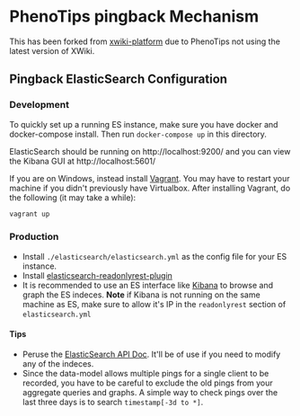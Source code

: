 # PhenoTips pingback Mechanism

This has been forked from
[xwiki-platform](https://github.com/xwiki/xwiki-platform/tree/master/xwiki-platform-core/xwiki-platform-activeinstalls)
due to PhenoTips not using the latest version of XWiki.

## Pingback ElasticSearch Configuration 

### Development

To quickly set up a running ES instance, make sure you have docker and
docker-compose install. Then run `docker-compose up` in this directory.

ElasticSearch should be running on http://localhost:9200/ and you can view the
Kibana GUI at http://localhost:5601/

If you are on Windows, instead install [Vagrant](https://www.vagrantup.com/).
You may have to restart your machine if you didn't previously have Virtualbox.
After installing Vagrant, do the following (it may take a while):
```sh
vagrant up
```

### Production

- Install `./elasticsearch/elasticsearch.yml` as the config file for your ES instance.
- Install
  [elasticsearch-readonlyrest-plugin](https://github.com/sscarduzio/elasticsearch-readonlyrest-plugin)
- It is recommended to use an ES interface like
  [Kibana](https://www.elastic.co/products/kibana) to browse and graph the ES
  indeces. **Note** if Kibana is not running on the same machine as ES, make
  sure to allow it's IP in the `readonlyrest` section of `elasticsearch.yml`

#### Tips

- Peruse the [ElasticSearch API Doc](https://www.elastic.co/guide/en/elasticsearch/reference/2.2/index.html). 
  It'll be of use if you need to modify any of the indeces.
- Since the data-model allows multiple pings for a single client to be
  recorded, you have to be careful to exclude the old pings from your
  aggregate queries and graphs. A simple way to check pings over the last
  three days is to search `timestamp[-3d to *]`.
